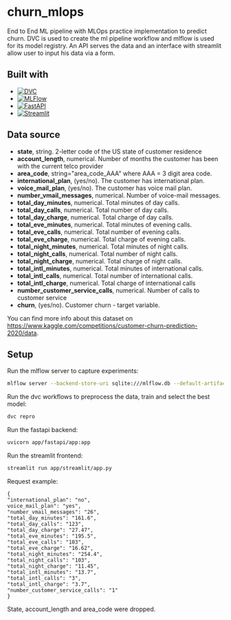 churn_mlops
==============================

End to End ML pipeline with MLOps practice implementation to predict churn. DVC is used to create the ml pipeline workflow and mlflow is used for its model registry.
An API serves the data and an interface with streamlit allow user to input his data via a form.

## Built with

- [![DVC](https://img.shields.io/badge/DVC-Data%20Version%20Control-945DD6?logo=dvc)](https://dvc.org/)
- [![MLFlow](https://img.shields.io/badge/MLFlow-Model%20Registry-0193E1?style=blue&logo=MLFlow)](https://mlflow.org/)
- [![FastAPI](https://img.shields.io/badge/FastAPI-Backend-019486?style=green&logo=fastapi&logoColor=Green)](https://fastapi.tiangolo.com/)
- [![Streamlit](https://img.shields.io/badge/Streamlit-Frontend-FF4B4B?style=blue&logo=streamlit)](https://streamlit.io/)

## Data source
- **state**, string. 2-letter code of the US state of customer residence
- **account_length**, numerical. Number of months the customer has been with the current telco provider
- **area_code**, string="area_code_AAA" where AAA = 3 digit area code.
- **international_plan**, (yes/no). The customer has international plan.
- **voice_mail_plan**, (yes/no). The customer has voice mail plan.
- **number_vmail_messages**, numerical. Number of voice-mail messages.
- **total_day_minutes**, numerical. Total minutes of day calls.
- **total_day_calls**, numerical. Total number of day calls.
- **total_day_charge**, numerical. Total charge of day calls.
- **total_eve_minutes**, numerical. Total minutes of evening calls.
- **total_eve_calls**, numerical. Total number of evening calls.
- **total_eve_charge**, numerical. Total charge of evening calls.
- **total_night_minutes**, numerical. Total minutes of night calls.
- **total_night_calls**, numerical. Total number of night calls.
- **total_night_charge**, numerical. Total charge of night calls.
- **total_intl_minutes**, numerical. Total minutes of international calls.
- **total_intl_calls**, numerical. Total number of international calls.
- **total_intl_charge**, numerical. Total charge of international calls
- **number_customer_service_calls**, numerical. Number of calls to customer service
- **churn**, (yes/no). Customer churn - target variable.

You can find more info about this dataset on https://www.kaggle.com/competitions/customer-churn-prediction-2020/data.

## Setup

Run the mlflow server to capture experiments:
```bash
mlflow server --backend-store-uri sqlite:///mlflow.db --default-artifact-root ./artifacts --host 0.0.0.0 -p 1234
```

Run the dvc workflows to preprocess the data, train and select the best model:
```bash
dvc repro
```

Run the fastapi backend:
```bash
uvicorn app/fastapi/app:app
```

Run the streamlit frontend:
```bash
streamlit run app/streamlit/app.py
```

Request example:
```
{ 
"international_plan": "no", 
voice_mail_plan": "yes", 
"number_vmail_messages": "26", 
"total_day_minutes": "161.6", 
"total_day_calls": "123", 
"total_day_charge": "27.47", 
"total_eve_minutes": "195.5", 
"total_eve_calls": "103", 
"total_eve_charge": "16.62", 
"total_night_minutes": "254.4", 
"total_night_calls": "103", 
"total_night_charge": "11.45", 
"total_intl_minutes": "13.7", 
"total_intl_calls": "3", 
"total_intl_charge": "3.7", 
"number_customer_service_calls": "1"
}
```

State, account_length and area_code were dropped.